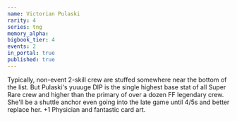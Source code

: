 ```yaml
---
name: Victorian Pulaski
rarity: 4
series: tng
memory_alpha:
bigbook_tier: 4
events: 2
in_portal: true
published: true
---
```


Typically, non-event 2-skill crew are stuffed somewhere near the bottom of the list. But Pulaski's yuuuge DIP is the single highest base stat of all Super Rare crew and higher than the primary of over a dozen FF legendary crew. She'll be a shuttle anchor even going into the late game until 4/5s and better replace her. +1 Physician and fantastic card art.
